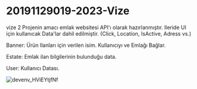 # 20191129019-2023-Vize
vize 2
Projenin amacı emlak websitesi API'ı olarak hazırlanmıştır. Ileride UI için kullanıcak Data'lar dahil edilmiştir. (Click, Location, IsActive, Adress vs.)

Banner: Ürün Ilanları için verilen isim. Kullanıcıyı ve Emlağı Bağlar.

Estate: Emlak ilan bilgilerinin bulunduğu data.

User: Kullanıcı Datası.


![devenv_HViEYtjfNf](https://user-images.githubusercontent.com/65299332/232808127-0314938c-0334-4232-b84f-21cca5388314.png)
